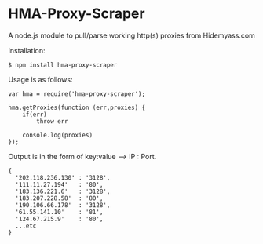 HMA-Proxy-Scraper
=================

A node.js module to pull/parse working http(s) proxies from Hidemyass.com

Installation:
```
$ npm install hma-proxy-scraper
```


Usage is as follows:
```
var hma = require('hma-proxy-scraper');

hma.getProxies(function (err,proxies) {
    if(err)
    	throw err
   	
   	console.log(proxies)
});

```

Output is in the form of key:value --> IP : Port.
```
{ 
  '202.118.236.130' : '3128',
  '111.11.27.194'   : '80',
  '183.136.221.6'   : '3128',
  '183.207.228.58'  : '80',
  '190.106.66.178'  : '3128',
  '61.55.141.10'    : '81',
  '124.67.215.9'    : '80',
  ...etc
}
```
